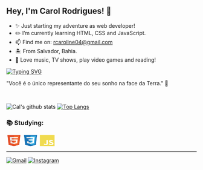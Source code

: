## Hey, I'm Carol Rodrigues! :star2:

- ✨ Just starting my adventure as web developer!
- ✏️ I’m currently learning HTML, CSS and JavaScript.
- 📫 Find me on: rcaroline04@gmail.com
- 🏝️ From Salvador, Bahia.
- 💖 Love music, TV shows, play video games and reading!

[![Typing SVG](https://readme-typing-svg.herokuapp.com?color=%236FA4FC&size=18&vCenter=true&lines=%23NeverStopLearning)](https://git.io/typing-svg)

"Você é o único representante do seu sonho na face da Terra." 🚀

<br>

![Cal's github stats](https://github-readme-stats.vercel.app/api?username=calrodrigues&show_icons=true&theme=tokyonight&include_all_commits=true&count_private=true)
[![Top Langs](https://github-readme-stats.vercel.app/api/top-langs/?username=calrodrigues&layout=compact&langs_count=7&theme=tokyonight)](https://github.com/calrodrigues/github-readme-stats)

### 📚 Studying:

<div style="display: inline_block">
  <a href="https://github.com/CalRodrigues"><img align="center" alt="logo-HTML" height="30" width="40" src="https://raw.githubusercontent.com/devicons/devicon/master/icons/html5/html5-original.svg"></a>
  <a href="https://github.com/CalRodrigues"><img align="center" alt="logo-CSS" height="30" width="40" src="https://raw.githubusercontent.com/devicons/devicon/master/icons/css3/css3-original.svg"></a>
  <a href="https://github.com/CalRodrigues"><img align="center" alt="logo-Js" height="30" width="40" src="https://raw.githubusercontent.com/devicons/devicon/master/icons/javascript/javascript-plain.svg"></a>
 </div><hr>

[![Gmail](https://img.shields.io/badge/-Gmail-1A1B27?style=flat&labelColor=32344c&logo=Gmail&Color=white)](mailto:rcaroline04@gmail.com)
[![Instagram](https://img.shields.io/badge/-Instagram-1A1B27?style=flat&labelColor=32344c&logo=Instagram&Color=white)](https://instagram.com/rcaroline04)

